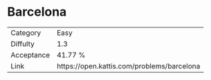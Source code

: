 # Barcelona

<table>
    <tr>
        <td>Category</td>
        <td>Easy</td>
    </tr>
    <tr>
        <td>Diffulty</td>
        <td>1.3</td>
    </tr>
    <tr>
        <td>Acceptance</td>
        <td>41.77 %</td>
    </tr>
    <tr>
        <td>Link</td>
        <td>https://open.kattis.com/problems/barcelona</td>
    </tr>
</table>